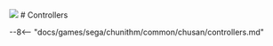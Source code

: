 <img class="header-logo" src="/img/sega/chunithm/luminous/logo.png">
# Controllers

--8<-- "docs/games/sega/chunithm/common/chusan/controllers.md"
